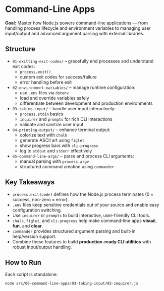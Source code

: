 # Command-Line Apps

**Goal:** Master how Node.js powers command-line applications — from handling process lifecycle and environment variables to managing user input/output and advanced argument parsing with external libraries.

## Structure
- `01-exitting-exit-codes/` – gracefully end processes and understand exit codes:
  - `process.exit()`
  - custom exit codes for success/failure
  - error handling before exit
- `02-environment-variables/` – manage runtime configuration:
  - use `.env` files via `dotenv`
  - load and override variables safely
  - differentiate between development and production environments
- `03-taking-input/` – handle user input interactively:
  - `process.stdin` basics
  - `inquirer` and `prompts` for rich CLI interactions
  - validate and sanitize user input
- `04-printing-output/` – enhance terminal output:
  - colorize text with `chalk`
  - generate ASCII art using `figlet`
  - show progress bars with `cli-progress`
  - log to `stdout` and `stderr` effectively
- `05-command-line-args/` – parse and process CLI arguments:
  - manual parsing with `process.argv`
  - structured command creation using `commander`

## Key Takeaways
- `process.exit(code)` defines how the Node.js process terminates (0 = success, non-zero = error).  
- `.env` files keep sensitive credentials out of your source and enable easy configuration switching.  
- Use `inquirer` or `prompts` to build interactive, user-friendly CLI tools.  
- `chalk`, `figlet`, and `cli-progress` help make command-line apps **visual**, **fun**, and **clear**.  
- `commander` provides structured argument parsing and built-in help/version support.  
- Combine these features to build **production-ready CLI utilities** with robust input/output handling.

## How to Run
Each script is standalone:
```bash
node src/06-command-line-apps/03-taking-input/02-inquirer.js